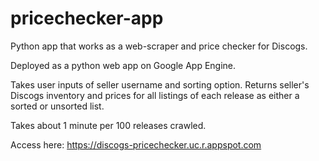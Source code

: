 # pricechecker-app
Python app that works as a web-scraper and price checker for Discogs.

Deployed as a python web app on Google App Engine. 

Takes user inputs of seller username and sorting option. Returns seller's Discogs inventory and prices for all listings of each release as either a sorted or unsorted list.

Takes about 1 minute per 100 releases crawled.

Access here: https://discogs-pricechecker.uc.r.appspot.com
